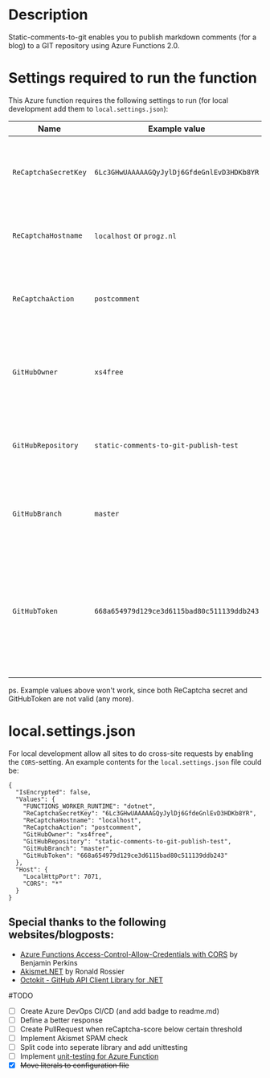 # Description
Static-comments-to-git enables you to publish markdown comments (for a blog) to a GIT repository using Azure Functions 2.0.

# Settings required to run the function
This Azure function requires the following settings to run (for local development add them to `local.settings.json`):

|Name                 |Example value                               |Remark                                                                                                                              |
|---------------------|--------------------------------------------|------------------------------------------------------------------------------------------------------------------------------------|
|`ReCaptchaSecretKey` | `6Lc3GHwUAAAAAGQyJylDj6GfdeGnlEvD3HDKb8YR` | reCAPTCHA v3 secret key. Create keys using [Google ReCaptcha Admin](https://www.google.com/recaptcha/admin) |
|`ReCaptchaHostname`  | `localhost` or `progz.nl`                  | Expected hostname where Captcha was generated. |
|`ReCaptchaAction`    | `postcomment`                              | Expected action that was included when Captcha was generated. |
|`GitHubOwner`        | `xs4free`								   | Name of the GitHub user that will commit comments to the repository. |
|`GitHubRepository`   | `static-comments-to-git-publish-test`      | Name of the GitHub repository where comments will be committed. |
|`GitHubBranch`       | `master`                                   | Name of the Git branch where comments will be committed. |
|`GitHubToken`        | `668a654979d129ce3d6115bad80c511139ddb243` | GitHub Personal Access Token used to authenticate. Create on [GitHub Developer Settings page](https://github.com/settings/tokens) with `public_repo` scope. |

ps. Example values above won't work, since both ReCaptcha secret and GitHubToken are not valid (any more).

# local.settings.json
For local development allow all sites to do cross-site requests by enabling the `CORS`-setting.
An example contents for the `local.settings.json` file could be:
```
{
  "IsEncrypted": false,
  "Values": {
    "FUNCTIONS_WORKER_RUNTIME": "dotnet",
    "ReCaptchaSecretKey": "6Lc3GHwUAAAAAGQyJylDj6GfdeGnlEvD3HDKb8YR",
    "ReCaptchaHostname": "localhost",
    "ReCaptchaAction": "postcomment",
    "GitHubOwner": "xs4free",
    "GitHubRepository": "static-comments-to-git-publish-test",
    "GitHubBranch": "master",
    "GitHubToken": "668a654979d129ce3d6115bad80c511139ddb243"
  },
  "Host": {
    "LocalHttpPort": 7071,
    "CORS": "*"
  }
}
```

## Special thanks to the following websites/blogposts:
- [Azure Functions Access-Control-Allow-Credentials with CORS](https://blogs.msdn.microsoft.com/benjaminperkins/2017/04/12/azure-functions-access-control-allow-credentials-with-cors/) by Benjamin Perkins
- [Akismet.NET](https://github.com/RRosier/Akismet.NET/tree/master/Rosier.Akismet.Net) by Ronald Rossier
- [Octokit - GitHub API Client Library for .NET](https://github.com/octokit/octokit.net)

#TODO
- [ ] Create Azure DevOps CI/CD (and add badge to readme.md)
- [ ] Define a better response
- [ ] Create PullRequest when reCaptcha-score below certain threshold
- [ ] Implement Akismet SPAM check
- [ ] Split code into seperate library and add unittesting
- [ ] Implement [unit-testing for Azure Function](https://docs.microsoft.com/nl-nl/azure/azure-functions/functions-test-a-function)
- [x] ~~Move literals to configuration file~~
